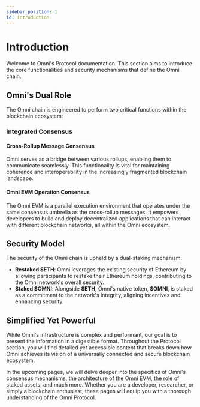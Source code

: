 ```yaml
---
sidebar_position: 1
id: introduction
---
```


# Introduction

Welcome to Omni's Protocol documentation. This section aims to introduce the core functionalities and security mechanisms that define the Omni chain.

## Omni's Dual Role

The Omni chain is engineered to perform two critical functions within the blockchain ecosystem:

### Integrated Consensus

#### Cross-Rollup Message Consensus

Omni serves as a bridge between various rollups, enabling them to communicate seamlessly. This functionality is vital for maintaining coherence and interoperability in the increasingly fragmented blockchain landscape.

#### Omni EVM Operation Consensus

The Omni EVM is a parallel execution environment that operates under the same consensus umbrella as the cross-rollup messages. It empowers developers to build and deploy decentralized applications that can interact with different blockchain networks, all within the Omni ecosystem.

## Security Model

The security of the Omni chain is upheld by a dual-staking mechanism:

- **Restaked \$ETH**: Omni leverages the existing security of Ethereum by allowing participants to restake their Ethereum holdings, contributing to the Omni network's overall security.
- **Staked \$OMNI**: Alongside **\$ETH**, Omni's native token, **\$OMNI**, is staked as a commitment to the network's integrity, aligning incentives and enhancing security.

## Simplified Yet Powerful

While Omni's infrastructure is complex and performant, our goal is to present the information in a digestible format. Throughout the Protocol section, you will find detailed yet accessible content that breaks down how Omni achieves its vision of a universally connected and secure blockchain ecosystem.

In the upcoming pages, we will delve deeper into the specifics of Omni's consensus mechanisms, the architecture of the Omni EVM, the role of staked assets, and much more. Whether you are a developer, researcher, or simply a blockchain enthusiast, these pages will equip you with a thorough understanding of the Omni Protocol.

